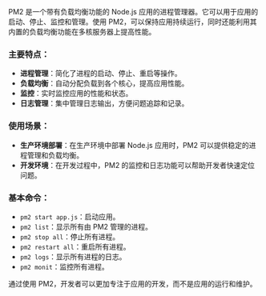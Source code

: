PM2 是一个带有负载均衡功能的 Node.js 应用的进程管理器。它可以用于应用的启动、停止、监控和管理。使用 PM2，可以保持应用持续运行，同时还能利用其内置的负载均衡功能在多核服务器上提高性能。

### 主要特点：
- **进程管理**：简化了进程的启动、停止、重启等操作。
- **负载均衡**：自动分配负载到各个核心，提高应用性能。
- **监控**：实时监控应用的性能和状态。
- **日志管理**：集中管理日志输出，方便问题追踪和记录。

### 使用场景：
- **生产环境部署**：在生产环境中部署 Node.js 应用时，PM2 可以提供稳定的进程管理和负载均衡。
- **开发环境**：在开发过程中，PM2 的监控和日志功能可以帮助开发者快速定位问题。

### 基本命令：
- `pm2 start app.js`：启动应用。
- `pm2 list`：显示所有由 PM2 管理的进程。
- `pm2 stop all`：停止所有进程。
- `pm2 restart all`：重启所有进程。
- `pm2 logs`：显示所有进程的日志。
- `pm2 monit`：监控所有进程。

通过使用 PM2，开发者可以更加专注于应用的开发，而不是应用的运行和维护。
